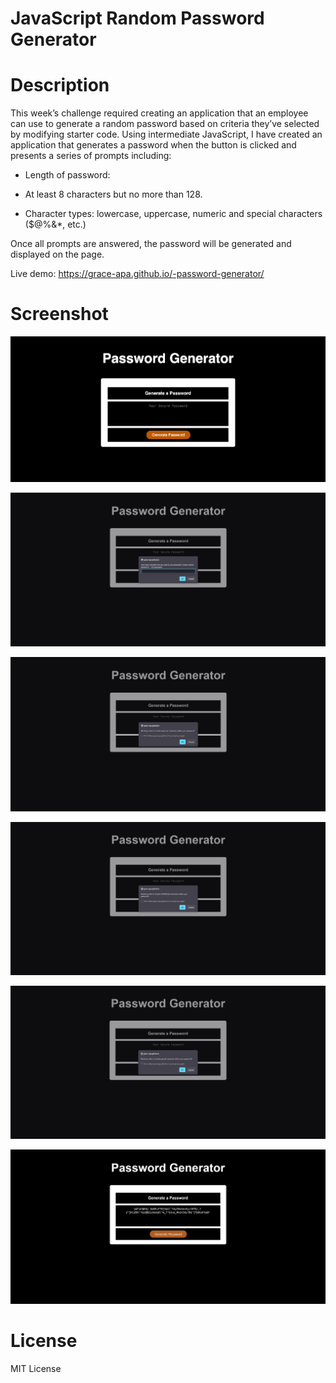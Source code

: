 # JavaScript Random Password Generator

# Description

This week’s challenge required creating an application that an employee can use to generate a random password based on criteria they’ve selected by modifying starter code.
Using intermediate JavaScript, I have created an application that generates a password when the button is clicked and presents a series of prompts including:

- Length of password:

- At least 8 characters but no more than 128.

- Character types: lowercase, uppercase, numeric and special characters ($@%&\*, etc.)

Once all prompts are answered, the password will be generated and displayed on the page.

Live demo: https://grace-apa.github.io/-password-generator/

# Screenshot

![alt text](./assets/generatepassword1.png)

![alt text](./assets/image2.png)

![alt text](./assets/image3.png)

![alt text](./assets/image4.png)

![alt text](./assets/image5.png)

![alt text](./assets/image6.png)

# License

MIT License
